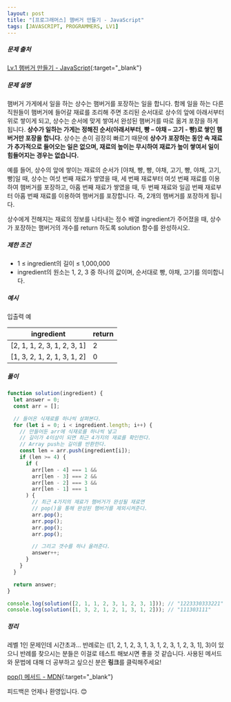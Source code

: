 ```yaml
---
layout: post
title: "[프로그래머스] 햄버거 만들기 - JavaScript"
tags: [JAVASCRIPT, PROGRAMMERS, LV1]
---
```


##### 문제 출처

[Lv.1 햄버거 만들기 - JavaScript](https://school.programmers.co.kr/learn/courses/30/lessons/133502?language=javascript){:target="\_blank"}

##### 문제 설명

햄버거 가게에서 일을 하는 상수는 햄버거를 포장하는 일을 합니다. 함께 일을 하는 다른 직원들이 햄버거에 들어갈 재료를 조리해 주면 조리된 순서대로 상수의 앞에 아래서부터 위로 쌓이게 되고, 상수는 순서에 맞게 쌓여서 완성된 햄버거를 따로 옮겨 포장을 하게 됩니다. **상수가 일하는 가게는 정해진 순서(아래서부터, 빵 – 야채 – 고기 - 빵)로 쌓인 햄버거만 포장을 합니다.** 상수는 손이 굉장히 빠르기 때문에 **상수가 포장하는 동안 속 재료가 추가적으로 들어오는 일은 없으며, 재료의 높이는 무시하여 재료가 높이 쌓여서 일이 힘들어지는 경우는 없습니다.**

예를 들어, 상수의 앞에 쌓이는 재료의 순서가 [야채, 빵, 빵, 야채, 고기, 빵, 야채, 고기, 빵]일 때, 상수는 여섯 번째 재료가 쌓였을 때, 세 번째 재료부터 여섯 번째 재료를 이용하여 햄버거를 포장하고, 아홉 번째 재료가 쌓였을 때, 두 번째 재료와 일곱 번째 재료부터 아홉 번째 재료를 이용하여 햄버거를 포장합니다. 즉, 2개의 햄버거를 포장하게 됩니다.

상수에게 전해지는 재료의 정보를 나타내는 정수 배열 ingredient가 주어졌을 때, 상수가 포장하는 햄버거의 개수를 return 하도록 solution 함수를 완성하시오.

##### 제한 조건

- 1 ≤ ingredient의 길이 ≤ 1,000,000
- ingredient의 원소는 1, 2, 3 중 하나의 값이며, 순서대로 빵, 야채, 고기를 의미합니다.

##### 예시

입출력 예

| ingredient                  | return |
| --------------------------- | ------ |
| [2, 1, 1, 2, 3, 1, 2, 3, 1] | 2      |
| [1, 3, 2, 1, 2, 1, 3, 1, 2] | 0      |

##### 풀이

```javascript
function solution(ingredient) {
  let answer = 0;
  const arr = [];

  // 들어온 식재료를 하나씩 살펴본다.
  for (let i = 0; i < ingredient.length; i++) {
    // 만들어둔 arr에 식재로를 하나씩 넣고
    // 길이가 4이상이 되면 최근 4가지의 재료를 확인한다.
    // Array push는 길이를 반환한다.
    const len = arr.push(ingredient[i]);
    if (len >= 4) {
      if (
        arr[len - 4] === 1 &&
        arr[len - 3] === 2 &&
        arr[len - 2] === 3 &&
        arr[len - 1] === 1
      ) {
        // 최근 4가지의 재료가 햄버거가 완성될 재료면
        // pop()을 통해 완성된 햄버거를 제외시켜준다.
        arr.pop();
        arr.pop();
        arr.pop();
        arr.pop();

        // 그리고 갯수를 하나 올려준다.
        answer++;
      }
    }
  }

  return answer;
}

console.log(solution([2, 1, 1, 2, 3, 1, 2, 3, 1])); // "1223330333221"
console.log(solution([1, 3, 2, 1, 2, 1, 3, 1, 2])); // "111303111"
```

##### 정리

레벨 1인 문제인데 시간초과... 반례로는 ([1, 2, 1, 2, 3, 1, 3, 1, 2, 3, 1, 2, 3, 1], 3)이 있으니 반례를 찾으시는 분들은 이걸로 테스트 해보시면 좋을 것 같습니다.
사용된 메서드와 문법에 대해 더 공부하고 싶으신 분은 **링크**를 클릭해주세요!

[pop() 메서드 - MDN](https://developer.mozilla.org/ko/docs/Web/JavaScript/Reference/Global_Objects/Array/sort){:target="\_blank"}<br />

피드백은 언제나 환영입니다. 😊
